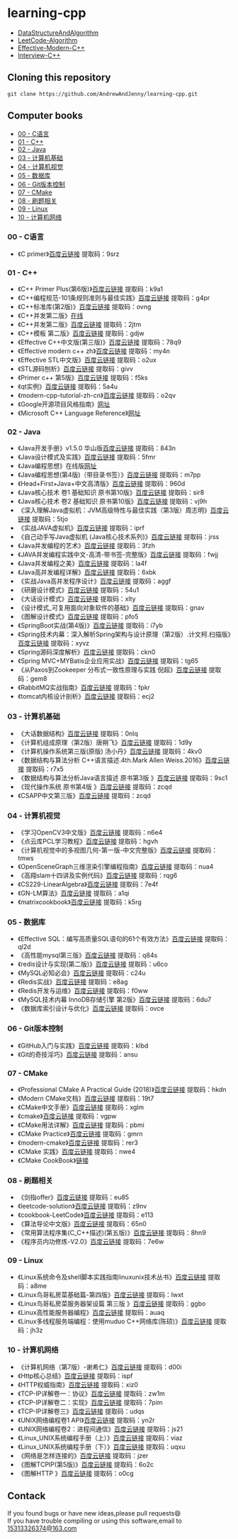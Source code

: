 # learning-cpp

- [DataStructureAndAlgorithm](./DataStructureAndAlgorithm/ReadMe.md)
- [LeetCode-Algorithm](./LeetCode-Algorithm/ReadMe.md)
- [Effective-Modern-C++](./Effective-Modern-C++/ReadMe.md)
- [Interview-C++](./Interview-C++/ReadMe.md)

## Cloning this repository

```
git clone https://github.com/AndrewAndJenny/learning-cpp.git
```



## Computer books

- [00 - C语言](#00---C语言)
- [01 - C++](#01---C++)
- [02 - Java](#02---Java)
- [03 - 计算机基础](#03---计算机基础)
- [04 - 计算机视觉](#04---计算机视觉)
- [05 - 数据库](#05---数据库)
- [06 - Git版本控制](#06---Git版本控制)
- [07 - CMake](#07---CMake)
- [08 - 刷题相关](#08---刷题相关)
- [09 - Linux](#09---Linux)
- [10 - 计算机网络](#10---计算机网络)



### <span id="00 - C语言">00 - C语言</span>

- 《C primer》[百度云链接](https://pan.baidu.com/s/1NfR4pv1lXxCTS5yWChwiOA) 提取码：9srz

### <span id="01 - C++">01 - C++</span>

- 《C++ Primer Plus(第6版)》[百度云链接](https://pan.baidu.com/s/1H0_gje9t8wGYuNeZy5WskA) 提取码：k9a1
- 《C++编程规范-101条规则准则与最佳实践》[百度云链接](https://pan.baidu.com/s/1E6ttXnXlhcnXkwGWMPrIOA) 提取码：g4pr
- 《C++标准库(第2版)》[百度云链接](https://pan.baidu.com/s/1e9FzgQ5mkK3J5IXdUH0u2g) 提取码：ovng
- 《C++并发第二版》[在线](https://www.bookstack.cn/read/CPP-Concurrency-In-Action-2ed-2019/README.md)
- 《C++并发第二版》[百度云链接](https://pan.baidu.com/s/1idp4ao6TkNChW876qX8z1w) 提取码：2jtm
- 《C++模板 第二版》[百度云链接](https://pan.baidu.com/s/1_SBRVGLq1lpE-a2rB-FqZA) 提取码：gdjw
- 《Effective C++中文版(第三版)》[百度云链接](https://pan.baidu.com/s/1MjpQ3Lq1TWTJgsRuzglUhQ) 提取码：78q9
- 《Effective modern c++ zh》[百度云链接](https://pan.baidu.com/s/1-aEQwTDZeOeK3EO3xqVvQQ) 提取码：my4n
- 《Effective STL中文版》[百度云链接](https://pan.baidu.com/s/1h9C6bwFe_MNwv9DguleS_w) 提取码：o2ux
- 《STL源码刨析》[百度云链接](https://pan.baidu.com/s/1DXHqfFiXCaM55yEIJdlXYg) 提取码：givv
- 《Primer c++ 第5版》[百度云链接](https://pan.baidu.com/s/13G8sxF8spwbdrciKefH2Fg) 提取码：f5ks
- 《qt实例》[百度云链接](https://pan.baidu.com/s/1ZLxRSzAayfNS2v4MlUjX6Q) 提取码：5a4u
- 《modern-cpp-tutorial-zh-cn》[百度云链接](https://pan.baidu.com/s/1AD9mEvtlvXZeb3xn8rnoOg) 提取码：o2qv
- 《Google开源项目风格指南》[网址](https://zh-google-styleguide.readthedocs.io/en/latest/google-cpp-styleguide/contents/)
- 《Microsoft C++ Language Reference》[网址](https://docs.microsoft.com/en-us/cpp/cpp/cpp-language-reference)

### <span id="02 - Java">02 - Java</span>
- 《Java开发手册》v1.5.0 华山版[百度云链接](https://pan.baidu.com/s/1c2IOX575rNMKmwSIjoT1MA) 提取码：843n
- 《Java设计模式及实践》[百度云链接](https://pan.baidu.com/s/10MYxJYGkgebeXmrncTtDeQ) 提取码：5fmr
- 《Java编程思想》在线版[网址](https://lingcoder.github.io/OnJava8/#/sidebar)
- 《Java编程思想(第4版)（带目录书签）》[百度云链接](https://pan.baidu.com/s/1vZDehq1KPKZp8tLmbIdX1g) 提取码：m7pp
- 《Head+First+Java+中文高清版》[百度云链接](https://pan.baidu.com/s/1i7FkX5FfMECQ51NDKGwjlQ) 提取码：960d
- 《Java核心技术 卷1 基础知识 原书第10版》[百度云链接](https://pan.baidu.com/s/1GKrw-Wnnx2UNw8aui0QZfA) 提取码：sir8
- 《Java核心技术 卷2 基础知识 原书第10版》[百度云链接](https://pan.baidu.com/s/1Twu4_xsoTu0tyBeTN9N9yQ) 提取码：vj9h
- 《深入理解Java虚拟机：JVM高级特性与最佳实践（第3版）周志明》[百度云链接](https://pan.baidu.com/s/1nt3cXv1xcLHTpEez2mgQ3A) 提取码：5tjo
- 《实战JAVA虚拟机》[百度云链接](https://pan.baidu.com/s/1Awypiu94KfA0INJgOcbEjw) 提取码：iprf
- 《自己动手写Java虚拟机 (Java核心技术系列)》[百度云链接](https://pan.baidu.com/s/1bEVljLPCVyyyCHpICQ93qg) 提取码：jrss
- 《Java并发编程的艺术》[百度云链接](https://pan.baidu.com/s/161Wc3DEXGHKe2yLSQZhRRQ) 提取码：3fzh
- 《JAVA并发编程实践中文-高清-带书签-完整版》[百度云链接](https://pan.baidu.com/s/1mkd8pddJMBS68R4W9LvIvQ) 提取码：fwjj
- 《Java并发编程之美》[百度云链接](https://pan.baidu.com/s/1wiI1F7wOfeWa4L7RGJ8gew) 提取码：la4f
- 《Java高并发编程详解》[百度云链接](https://pan.baidu.com/s/1a08ETRfwH-0SdV52BWeQ4Q) 提取码：6xbk
- 《实战Java高并发程序设计》[百度云链接](https://pan.baidu.com/s/1X2AWk_hf1uYPzfCm2bdwHA) 提取码：aggf
- 《研磨设计模式》[百度云链接](https://pan.baidu.com/s/1hmhBj6romQRBGTBuGEPfqw) 提取码：54u1
- 《大话设计模式》[百度云链接](https://pan.baidu.com/s/1qs3YBjzGXaxOFzdMLtmFRQ) 提取码：xlty
- 《设计模式_可复用面向对象软件的基础》[百度云链接](https://pan.baidu.com/s/1nPGFU0l_ecQZkWFg2w8rcA) 提取码：gnav
- 《图解设计模式》[百度云链接](https://pan.baidu.com/s/1E9ZJhP9Qbgtbge8IxQ7Eyg) 提取码：pfo5
- 《SpringBoot实战(第4版)》[百度云链接](https://pan.baidu.com/s/1Ubcf846slIx6dfqTwHqsgA) 提取码：i7yb
- 《Spring技术内幕：深入解析Spring架构与设计原理（第2版）.计文柯.扫描版》[百度云链接](https://pan.baidu.com/s/1b8C7hYoANIkS6Obs9-wD6g) 提取码：xyvz
- 《Spring源码深度解析》[百度云链接](https://pan.baidu.com/s/1ltAaj4gM9gZMSgViTGSoXw) 提取码：ckn0
- 《Spring MVC+MYBatis企业应用实战》[百度云链接](https://pan.baidu.com/s/10YqeAmRulkVZo9hjswrITg) 提取码：tg65
- 《从Paxos到Zookeeper  分布式一致性原理与实践 倪超》[百度云链接](https://pan.baidu.com/s/1a7qXe9_aeNZTEkDDfNAewA) 提取码：gem8
- 《RabbitMQ实战指南》[百度云链接](https://pan.baidu.com/s/186_3TDc0TNQ2N5MNuy8knQ) 提取码：fpkr
- 《tomcat内核设计剖析》[百度云链接](https://pan.baidu.com/s/1IpNnOB6-U8G0oPu2NyzRxw) 提取码：ecj2

### <span id="03 - 计算机基础">03 - 计算机基础</span>

- 《大话数据结构》[百度云链接](https://pan.baidu.com/s/1j8avVKTs0rv916Af6q_i0g) 提取码：0nlq
- 《计算机组成原理（第2版）唐朔飞》[百度云链接](https://pan.baidu.com/s/1kA3Z3wnLGCL3soebdiqGcg) 提取码：1d9y
- 《计算机操作系统第三版(原版) 汤小丹》[百度云链接](https://pan.baidu.com/s/1GGzLwug4AFJrHpqSxpSZvw) 提取码：4kv0
- 《数据结构与算法分析 C++语言描述.4th.Mark Allen Weiss.2016》[百度云链接](https://pan.baidu.com/s/1k096L2QoyxtL4mHpbSsSpQ) 提取码：r7x5
- 《数据结构与算法分析Java语言描述 原书第3版 》[百度云链接](https://pan.baidu.com/s/1mfUbNBRZ4byIZIFbJrrCCQ) 提取码：9sc1
- 《现代操作系统 原书第4版 》[百度云链接](https://pan.baidu.com/s/1hhSGzCtWxMGLitTB_eIUxQ) 提取码：zcqd
- 《CSAPP中文第三版》[百度云链接](https://pan.baidu.com/s/1hhSGzCtWxMGLitTB_eIUxQ) 提取码：zcqd
### <span id="04 - 计算机视觉">04 - 计算机视觉</span>

- 《学习OpenCV3中文版》[百度云链接](https://pan.baidu.com/s/1nRiNKR1tvSkn2w282wBqOA) 提取码：n6e4
- 《点云库PCL学习教程》[百度云链接](https://pan.baidu.com/s/1ZhHomzFsHoWj07OJjnwLqA) 提取码：hgvh
- 《计算机视觉中的多视图几何-第一版-中文完整版》[百度云链接](https://pan.baidu.com/s/16DLUesqg1KT54pCmpRnt-w) 提取码：tmws
- 《OpenSceneGraph三维渲染引擎编程指南》[百度云链接](https://pan.baidu.com/s/1O4vrIm8MfxbDItgPIupmKg) 提取码：nua4
- 《高翔slam十四讲及实例代码》[百度云链接](https://pan.baidu.com/s/16jjBWayAVkFYc5cl-_O5iQ) 提取码：rqg6
- 《CS229-LinearAlgebra》[百度云链接](https://pan.baidu.com/s/18TAe26dIXNlzclFREheaAw) 提取码：7e4f
- 《GN-LM算法》[百度云链接](https://pan.baidu.com/s/1U-8ApqA2OOzAKj5KB4TlCg) 提取码：a1qi
- 《matrixcookbook》[百度云链接](https://pan.baidu.com/s/17JLMG3VyBJhXtb2TvpkUuA) 提取码：k5rg

### <span id="05 - 数据库">05 - 数据库</span>

- 《Effective SQL：编写高质量SQL语句的61个有效方法》[百度云链接](https://pan.baidu.com/s/1_Vz6MwfSCZGYDLp14hlssQ) 提取码：ql2d
- 《高性能mysql第三版》[百度云链接](https://pan.baidu.com/s/1Xa2cyz58qvWFxezQdWOcPA) 提取码：q84s
- 《redis设计与实现(第二版)》[百度云链接](https://pan.baidu.com/s/1fWBo-l0_aHywRz9LR_Bu4g) 提取码：u6co
- 《MySQL必知必会》[百度云链接](https://pan.baidu.com/s/1HGS3O495EVFdE6-maKEDcw) 提取码：c24u
- 《Redis实战》[百度云链接](https://pan.baidu.com/s/1UIowB5w0vuOBpwFGP8JwCg) 提取码：e8ag
- 《Redis开发与运维》[百度云链接](https://pan.baidu.com/s/1m5adk7st59WVx0vYZwt4Fw) 提取码：f0ww
- 《MySQL技术内幕  InnoDB存储引擎  第2版》[百度云链接](https://pan.baidu.com/s/1-i4rEC7ehLlxam3wf3T59g) 提取码：6du7
- 《数据库索引设计与优化》[百度云链接](https://pan.baidu.com/s/1PVaFN342vKLpOZ_ONNDRWw) 提取码：ovce

### <span id="06 - Git版本控制">06 - Git版本控制</span>

- 《GitHub入门与实践》[百度云链接](https://pan.baidu.com/s/1gD71kGfkR1BMopEcaoYO3A) 提取码：klbd
- 《Git的奇技淫巧》[百度云链接](https://pan.baidu.com/s/17KzilwwFKEnXf702-wVChg) 提取码：ansu

### <span id="07 - CMake">07 - CMake</span>

- 《Professional CMake A Practical Guide (2018)》[百度云链接](https://pan.baidu.com/s/1f1U9m1dOW9s4Ubm3D3azWw) 提取码：hkdn
- 《Modern CMake文档》[百度云链接](https://pan.baidu.com/s/1MiN4yRoCCe_JipQK4UK9kw) 提取码：19t7
- 《CMake中文手册》[百度云链接](https://pan.baidu.com/s/1vnlxDdI86tS_zcHWoELxSA) 提取码：xglm
- 《cmake》[百度云链接](https://pan.baidu.com/s/1d2vL0oDLy4tb9cBCd0prjQ) 提取码：vgpw 
- 《CMake用法详解》[百度云链接](https://pan.baidu.com/s/1_k8Px3E2XhpdKQt1YqXkTg) 提取码：pbmi  
- 《CMake Practice》[百度云链接](https://pan.baidu.com/s/1wnnGzc4WHOVTO33CJQ2gXQ) 提取码：gmrn  
- 《modern-cmake》[百度云链接](https://pan.baidu.com/s/1airD9SILTKPfhQSSCuKm6g) 提取码：rer3  
- 《CMake 实践》[百度云链接](https://pan.baidu.com/s/1NkEDHpmGfPbZPaFc_BLcFA) 提取码：nwe4  
- 《CMake CookBook》[链接](https://github.com/xiaoweiChen/CMake-Cookbook/blob/master/SUMMARY.md)

### <span id="08 - 刷题相关">08 - 刷题相关</span>

- 《剑指offer》[百度云链接](https://pan.baidu.com/s/1OXgcU3hpNf7_wnq-d0V_lg) 提取码：eu85  
- 《leetcode-solution》[百度云链接](https://pan.baidu.com/s/1oiixq2NCvX-a11NFxbtRWw) 提取码：z9nv 
- 《cookbook-LeetCode》[百度云链接](https://pan.baidu.com/s/1SOd9sJt5IGQy_ufUfL2lcg) 提取码：e113 
- 《算法导论中文版》[百度云链接](https://pan.baidu.com/s/1Tk0JNuVa4e8fC8j99J5Pgg) 提取码：65n0
- 《常用算法程序集(C_C++描述)(第五版)》[百度云链接](https://pan.baidu.com/s/13Hx-c_ZzUrzSdFIgeHXDkg) 提取码：8hn9
- 《程序员内功修炼-V2.0》[百度云链接](https://pan.baidu.com/s/16bAKdTYNMOt_EYi9fkPNMw) 提取码：7e6w

### <span id="09 - Linux">09 - Linux</span>

- 《Linux系统命令及shell脚本实践指南linuxunix技术丛书》[百度云链接](https://pan.baidu.com/s/1VB-LkMuJXtR1ub2fevrY-w) 提取码：a8me
- 《Linux鸟哥私房菜基础篇-第四版》[百度云链接](https://pan.baidu.com/s/1LOUwFO_IHzaJIzH4QHmShQ) 提取码：lwxt
- 《Linux鸟哥私房菜服务器架设篇 第三版 》[百度云链接](https://pan.baidu.com/s/15EIYc6zKkJAF1e236aishA) 提取码：ggbo
- 《Linux高性能服务器编程》[百度云链接](https://pan.baidu.com/s/1I4UNWEd0JElaj9zmPZse0A) 提取码：auaq
- 《Linux多线程服务端编程：使用muduo C++网络库(陈硕)》[百度云链接](https://pan.baidu.com/s/1izijeZamyDfaa1bdbAye2Q) 提取码：jh3z

### <span id="10 - 计算机网络">10 - 计算机网络</span>

- 《计算机网络（第7版）-谢希仁》[百度云链接](https://pan.baidu.com/s/1wxUgFTx0NVt2aYEJnEXrmQ) 提取码：d00i
- 《Http核心总结》[百度云链接](https://pan.baidu.com/s/1OH92q6i0BS_Kk4UfeI3utw) 提取码：ispf
- 《HTTP权威指南》[百度云链接](https://pan.baidu.com/s/1svbPfMvFyD-hIe7cSuKkmw) 提取码：xiz0
- 《TCP-IP详解卷一：协议》[百度云链接](https://pan.baidu.com/s/1R2-g0B1b8FU408--c4sIQQ) 提取码：zw1m
- 《TCP-IP详解卷二：实现》[百度云链接](https://pan.baidu.com/s/14GhIqvNL7l4eb0O3wZyJxA) 提取码：7pim
- 《TCP-IP详解卷三》[百度云链接](https://pan.baidu.com/s/1kb5ldMS5JEV91oiaqyB3YA) 提取码：udqs
- 《UNIX网络编程卷1 API》[百度云链接](https://pan.baidu.com/s/11A3666MSoU1n9L_xkx2EKg) 提取码：yn2r
- 《UNIX网络编程卷2：进程间通信》[百度云链接](https://pan.baidu.com/s/1XLNuHR0ayrEMXWGLvlfTvg) 提取码：js21
- 《Linux_UNIX系统编程手册（上）》[百度云链接](https://pan.baidu.com/s/10Bsz4Q-dgzi4fp3D-jC-hg) 提取码：viaz
- 《Linux_UNIX系统编程手册（下）》[百度云链接](https://pan.baidu.com/s/1VfDhh2XykJQq2W336_k47A) 提取码：uqxu
- 《网络是怎样连接的》[百度云链接](https://pan.baidu.com/s/1bwk6Lox8tzBe6e751VwVqQ) 提取码：jzer
- 《图解TCPIP(第5版)》[百度云链接](https://pan.baidu.com/s/1gCchTTbxpBb4YVF9uTt7oA) 提取码：6o2c
- 《图解HTTP 》[百度云链接](https://pan.baidu.com/s/1hs4MB02DtIDU5XT-5R9JKg) 提取码：o0cg


## Contack

If you found bugs or have new ideas,please pull requests😄   
If you have trouble compiling or using this software,email to [15313326374@163.com](mailto:15313326374@163.com)  
